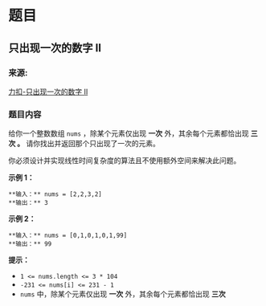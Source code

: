 # 题目

## 只出现一次的数字 II

### 来源:

[力扣-只出现一次的数字 II](https://leetcode.cn/problems/single-number-ii/submissions/)

### 题目内容

给你一个整数数组 `nums` ，除某个元素仅出现 **一次** 外，其余每个元素都恰出现 **三次 。** 请你找出并返回那个只出现了一次的元素。

你必须设计并实现线性时间复杂度的算法且不使用额外空间来解决此问题。



**示例 1：**

    
    
    **输入：** nums = [2,2,3,2]
    **输出：** 3
    

**示例 2：**

    
    
    **输入：** nums = [0,1,0,1,0,1,99]
    **输出：** 99
    



**提示：**

  * `1 <= nums.length <= 3 * 104`
  * `-231 <= nums[i] <= 231 - 1`
  * `nums` 中，除某个元素仅出现 **一次** 外，其余每个元素都恰出现 **三次**

